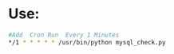 
Use: 
===== 
```bash 
#Add  Cron Run  Every 1 Minutes 
*/1 * * * * * /usr/bin/python mysql_check.py 
``` 


